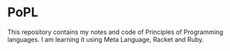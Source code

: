 # PoPL
This repository contains my notes and code of Principles of Programming languages.
I am learning it using Meta Language, Racket and Ruby.
